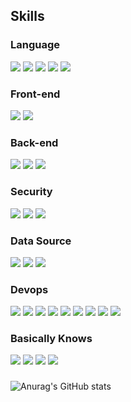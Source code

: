 ## Skills
### Language
<img src="https://img.shields.io/badge/Java-007396?style=flat-square&logo=Java&logoColor=white"/></a>
<img src="https://img.shields.io/badge/JavaScript-F7DF1E?style=flat-square&logo=JavaScript&logoColor=white"/></a>
<img src="https://img.shields.io/badge/TypeScript-3178C6?style=flat-square&logo=TypeScript&logoColor=white"/></a>
<img src="https://img.shields.io/badge/python-3776AB?style=flat-square&logo=python&logoColor=white"/></a>
<img src="https://img.shields.io/badge/dart-0175C2?style=flat-square&logo=dart&logoColor=white"/></a>
### Front-end
<img src="https://img.shields.io/badge/Flutter-02569B?style=flat-square&logo=flutter&logoColor=white"/></a>
<img src="https://img.shields.io/badge/React-61DAFB?style=flat-square&logo=React&logoColor=white"/></a>
### Back-end
<img src="https://img.shields.io/badge/Spring-6DB33F?style=flat-square&logo=Spring&logoColor=white"/></a>
<img src="https://img.shields.io/badge/nestjs-E0234E?style=flat-square&logo=nestjs&logoColor=white"/></a>
<img src="https://img.shields.io/badge/fastapi-009688?style=flat-square&logo=fastapi&logoColor=white"/></a>
### Security
<img src="https://img.shields.io/badge/keycloak-4D4D4D?style=flat-square&logo=keycloak&logoColor=white"/></a>
<img src="https://img.shields.io/badge/oauth2-3423A6?style=flat-square&logo=oauth2&logoColor=white"/></a>
<img src="https://img.shields.io/badge/active_directory-1FB6FF?style=flat-square&logo=active&logoColor=white"/></a>
### Data Source
<img src="https://img.shields.io/badge/mysql-4479A1?style=flat-square&logo=mysql&logoColor=white"/></a>
<img src="https://img.shields.io/badge/postgresql-4169E1?style=flat-square&logo=postgresql&logoColor=white"/></a>
<img src="https://img.shields.io/badge/redis-FF4438?style=flat-square&logo=redis&logoColor=white"/></a>
### Devops
<img src="https://img.shields.io/badge/Docker-2496ED?style=flat-square&logo=Docker&logoColor=white"/></a>
<img src="https://img.shields.io/badge/Kubernetes-326CE5?style=flat-square&logo=Kubernetes&logoColor=white"/></a>
<img src="https://img.shields.io/badge/Prometheus-E6522C?style=flat-square&logo=Prometheus&logoColor=white"/></a>
<img src="https://img.shields.io/badge/ElasticStack-005571?style=flat-square&logo=elasticstack&logoColor=white"/></a>
<img src="https://img.shields.io/badge/nginx-009639?style=flat-square&logo=nginx&logoColor=white"/></a>
<img src="https://img.shields.io/badge/github_actions-2088FF?style=flat-square&logo=githubactions&logoColor=white"/></a>
<img src="https://img.shields.io/badge/gitlab_ci-FC6D26?style=flat-square&logo=gitlab&logoColor=white"/></a>
<img src="https://img.shields.io/badge/jenkins-D24939?style=flat-square&logo=jenkins&logoColor=white"/></a>
<img src="https://img.shields.io/badge/synology-B5B5B6?style=flat-square&logo=synology&logoColor=white"/></a>
### Basically Knows
<img src="https://img.shields.io/badge/Rust-000000?style=flat-square&logo=Rust&logoColor=white"/></a>
<img src="https://img.shields.io/badge/C-A8B9CC?style=flat-square&logo=C&logoColor=white"/></a>
<img src="https://img.shields.io/badge/C++-00599C?style=flat-square&logo=C%2B%2B&logoColor=white"/></a>
<img src="https://img.shields.io/badge/GraphQL-E10098?style=flat-square&logo=GraphQL&logoColor=white"/></a>

###


![Anurag's GitHub stats](https://github-readme-stats.vercel.app/api?username=Enjay27&count_private=true)

